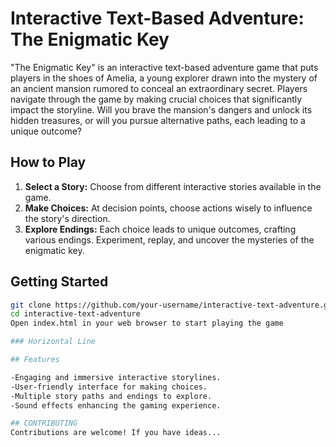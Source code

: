 # Interactive Text-Based Adventure: The Enigmatic Key

"The Enigmatic Key" is an interactive text-based adventure game that puts players in the shoes of Amelia, a young explorer drawn into the mystery of an ancient mansion rumored to conceal an extraordinary secret. Players navigate through the game by making crucial choices that significantly impact the storyline. Will you brave the mansion's dangers and unlock its hidden treasures, or will you pursue alternative paths, each leading to a unique outcome?

## How to Play

1. **Select a Story:** Choose from different interactive stories available in the game.
2. **Make Choices:** At decision points, choose actions wisely to influence the story's direction.
3. **Explore Endings:** Each choice leads to unique outcomes, crafting various endings. Experiment, replay, and uncover the mysteries of the enigmatic key.

## Getting Started

```bash
git clone https://github.com/your-username/interactive-text-adventure.git
cd interactive-text-adventure
Open index.html in your web browser to start playing the game

### Horizontal Line

## Features

-Engaging and immersive interactive storylines.
-User-friendly interface for making choices.
-Multiple story paths and endings to explore.
-Sound effects enhancing the gaming experience.

## CONTRIBUTING
Contributions are welcome! If you have ideas...


